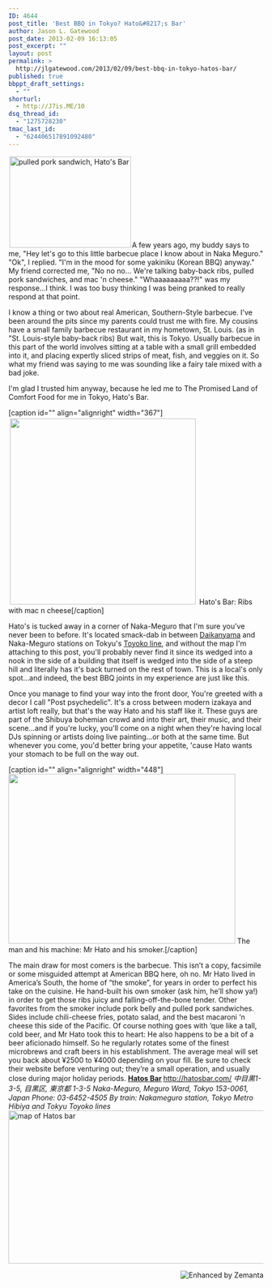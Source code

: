 ```yaml
---
ID: 4644
post_title: 'Best BBQ in Tokyo? Hato&#8217;s Bar'
author: Jason L. Gatewood
post_date: 2013-02-09 16:13:05
post_excerpt: ""
layout: post
permalink: >
  http://jlgatewood.com/2013/02/09/best-bbq-in-tokyo-hatos-bar/
published: true
bbppt_draft_settings:
  - ""
shorturl:
  - http://J7is.ME/10
dsq_thread_id:
  - "1275728230"
tmac_last_id:
  - "624406517891092480"
---
```

<a href="http://www.flickr.com/photos/35237090101@N01/5971874107" target="_blank"><img class="zemanta-img-inserted zemanta-img-configured alignleft" style="margin: 2px;" src="http://jlgatewood.com.previewdns.com/wp-content/uploads/2013/02/5971874107_c9d1eee7f3_m3.jpg" alt="pulled pork sandwich, Hato's Bar" width="240" height="180" /></a>A few years ago, my buddy says to me, "Hey let's go to this little barbecue place I know about in Naka Meguro." "Ok", I replied. "I'm in the mood for some yakiniku (Korean BBQ) anyway." My friend corrected me, "No no no... We're talking baby-back ribs, pulled pork sandwiches, and mac 'n cheese." "Whaaaaaaaaa??!" was my response...I think. I was too busy thinking I was being pranked to really respond at that point.

I know a thing or two about real American, Southern-Style barbecue. I've been around the pits since my parents could trust me with fire. My cousins have a small family barbecue restaurant in my hometown, St. Louis. (as in "St. Louis-style baby-back ribs) But wait, this is Tokyo. Usually barbecue in this part of the world involves sitting at a table with a small grill embedded into it, and placing expertly sliced strips of meat, fish, and veggies on it. So what my friend was saying to me was sounding like a fairy tale mixed with a bad joke.

I'm glad I trusted him anyway, because he led me to The Promised Land of Comfort Food for me in Tokyo, Hato's Bar.

[caption id="" align="alignright" width="367"]<img class=" " style="margin: 3px;" src="http://jlgatewood.com.previewdns.com/wp-content/uploads/2013/02/8pnnw8Dl2.jpg" alt="" width="367" height="367" /> Hato's Bar: Ribs with mac n cheese[/caption]

Hato's is tucked away in a corner of Naka-Meguro that I'm sure you've never been to before. It's located smack-dab in between <a class="zem_slink" title="Daikanyamachō, Shibuya" href="http://en.wikipedia.org/wiki/Daikanyamach%C5%8D%2C_Shibuya" rel="wikipedia" target="_blank">Daikanyama</a> and Naka-Meguro stations on Tokyu's <a class="zem_slink" title="Tōkyū Tōyoko Line" href="http://en.wikipedia.org/wiki/T%C5%8Dky%C5%AB_T%C5%8Dyoko_Line" rel="wikipedia" target="_blank">Toyoko line</a>, and without the map I'm attaching to this post, you'll probably never find it since its wedged into a nook in the side of a building that itself is wedged into the side of a steep hill and literally has it's back turned on the rest of town. This is a local's only spot...and indeed, the best BBQ joints in my experience are just like this.

Once you manage to find your way into the front door, You're greeted with a decor I call "Post psychedelic". It's a cross between modern izakaya and artist loft really, but that's the way Hato and his staff like it. These guys are part of the Shibuya bohemian crowd and into their art, their music, and their scene...and if you're lucky, you'll come on a night when they're having local DJs spinning or artists doing live painting...or both at the same time. But whenever you come, you'd better bring your appetite, 'cause Hato wants your stomach to be full on the way out.

[caption id="" align="alignright" width="448"]<img class="    " src="http://jlgatewood.com.previewdns.com/wp-content/uploads/2013/02/DbtERhUl2.jpg" alt="" width="448" height="335" /> The man and his machine: Mr Hato and his smoker.[/caption]

The main draw for most comers is the barbecue. This isn’t a copy, facsimile or some misguided attempt at American BBQ here, oh no. Mr Hato lived in America’s South, the home of “the smoke”, for years in order to perfect his take on the cuisine. He hand-built his own smoker (ask him, he’ll show ya!) in order to get those ribs juicy and falling-off-the-bone tender. Other favorites from the smoker include pork belly and pulled pork sandwiches.
Sides include chili-cheese fries, potato salad, and the best macaroni ‘n cheese this side of the Pacific. Of course nothing goes with ‘que like a tall, cold beer, and Mr Hato took this to heart: He also happens to be a bit of a beer aficionado himself. So he regularly rotates some of the finest microbrews and craft beers in his establishment.
The average meal will set you back about ¥2500 to ¥4000 depending on your fill. Be sure to check their website before venturing out; they’re a small operation, and usually close during major holiday periods.
<strong><a href="http://hatosbar.com/" target="_blank">Hatos Bar</a>
</strong>http://hatosbar.com/
<em>中目黒1-3-5, 目黒区, 東京都</em>
<em> 1-3-5 Naka-Meguro, Meguro Ward, Tokyo 153-0061, Japan</em>
<em> Phone: 03-6452-4505</em>
<em>By train: Nakameguro station, Tokyo Metro Hibiya and Tokyu Toyoko lines</em>
<a href="http://goo.gl/maps/Rzs84" target="_blank"><img title="map of Hatos bar" src="http://jlgatewood.com.previewdns.com/wp-content/uploads/2013/02/xRVX1fn1.jpg" alt="map of Hatos bar" width="514" height="302" /></a>
<div class="zemanta-pixie" style="margin-top: 10px; height: 15px;"><a class="zemanta-pixie-a" title="Enhanced by Zemanta" href="http://www.zemanta.com/?px"><img class="zemanta-pixie-img" style="border: none; float: right;" src="http://img.zemanta.com/zemified_h.png?x-id=1ffd8f06-9f7e-4e60-85ba-8a5785160251" alt="Enhanced by Zemanta" /></a></div>